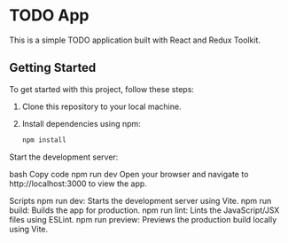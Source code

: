 # TODO App

This is a simple TODO application built with React and Redux Toolkit.

## Getting Started

To get started with this project, follow these steps:

1. Clone this repository to your local machine.
2. Install dependencies using npm:

   ```bash
   npm install
Start the development server:

bash
Copy code
npm run dev
Open your browser and navigate to http://localhost:3000 to view the app.

Scripts
npm run dev: Starts the development server using Vite.
npm run build: Builds the app for production.
npm run lint: Lints the JavaScript/JSX files using ESLint.
npm run preview: Previews the production build locally using Vite.
